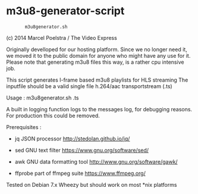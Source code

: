 m3u8-generator-script
=====================

           m3u8generator.sh

  (c) 2014 Marcel Poelstra / The Video Express
  
  Originally develloped for our hosting platform.
  Since we no longer need it, we moved it to the public domain for anyone who might have any use for it.
  Please note that generating m3u8 files this way, is a rather cpu intensive job.
  
  
  This script generates I-frame based m3u8 playlists for HLS streaming
  The inputfile should be a valid single file h.264/aac transportstream (.ts)
  
  Usage :  m3u8generator.sh <inputfile>.ts
  
  A built in logging function logs to the messages log, for debugging reasons.  For production this could be removed.




  Prerequisites : 
  
  - jq  JSON processor  http://stedolan.github.io/jq/
  
  - sed GNU text filter https://www.gnu.org/software/sed/
  
  - awk GNU data formatting tool http://www.gnu.org/software/gawk/

  - ffprobe part of ffmpeg suite https://www.ffmpeg.org/
  
  Tested on Debian 7.x Wheezy but should work on most *nix platforms
 
 
